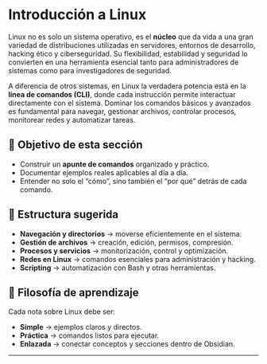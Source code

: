 # Introducción a Linux  

Linux no es solo un sistema operativo, es el **núcleo** que da vida a una gran variedad de distribuciones utilizadas en servidores, entornos de desarrollo, hacking ético y ciberseguridad. Su flexibilidad, estabilidad y seguridad lo convierten en una herramienta esencial tanto para administradores de sistemas como para investigadores de seguridad.  

A diferencia de otros sistemas, en Linux la verdadera potencia está en la **línea de comandos (CLI)**, donde cada instrucción permite interactuar directamente con el sistema. Dominar los comandos básicos y avanzados es fundamental para navegar, gestionar archivos, controlar procesos, monitorear redes y automatizar tareas.  

## 🎯 Objetivo de esta sección  

- Construir un **apunte de comandos** organizado y práctico.  
- Documentar ejemplos reales aplicables al día a día.  
- Entender no solo el “cómo”, sino también el “por qué” detrás de cada comando.  

## 📂 Estructura sugerida  

- **Navegación y directorios** → moverse eficientemente en el sistema.  
- **Gestión de archivos** → creación, edición, permisos, compresión.  
- **Procesos y servicios** → monitorización, control y optimización.  
- **Redes en Linux** → comandos esenciales para administración y hacking.  
- **Scripting** → automatización con Bash y otras herramientas.  

## 🚀 Filosofía de aprendizaje  

Cada nota sobre Linux debe ser:  
- **Simple** → ejemplos claros y directos.  
- **Práctica** → comandos listos para ejecutar.  
- **Enlazada** → conectar conceptos y secciones dentro de Obsidian.  

---
